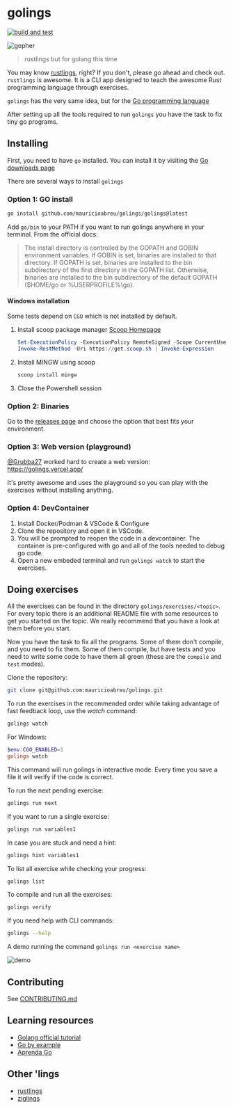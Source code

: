 # golings

[![build and test](https://github.com/mauricioabreu/golings/actions/workflows/test.yml/badge.svg)](https://github.com/mauricioabreu/golings/actions/workflows/test.yml)

![gopher](misc/gopher-dance.gif)

> rustlings but for golang this time

You may know [rustlings](https://github.com/rust-lang/rustlings), right? If you don't, please go ahead and check out.
`rustlings` is awesome. It is a CLI app designed to teach the awesome Rust programming language through exercises.

`golings` has the very same idea, but for the [Go programming language](https://go.dev/)

After setting up all the tools required to run `golings` you have the task to fix tiny go programs.

## Installing

First, you need to have `go` installed. You can install it by visiting the [Go downloads page](https://go.dev/dl/)

There are several ways to install `golings`

### Option 1: GO install

```sh
go install github.com/mauricioabreu/golings/golings@latest
```

Add `go/bin` to your PATH if you want to run golings anywhere in your terminal. From the official docs:

> The install directory is controlled by the GOPATH and GOBIN environment variables. If GOBIN is set, binaries are installed to that directory. If GOPATH is set, binaries are installed to the bin subdirectory of the first directory in the GOPATH list. Otherwise, binaries are installed to the bin subdirectory of the default GOPATH ($HOME/go or %USERPROFILE%\go).

#### Windows installation

Some tests depend on `CGO` which is not installed by default.

1. Install scoop package manager [Scoop Homepage](https://scoop.sh)
    ```powershell
    Set-ExecutionPolicy -ExecutionPolicy RemoteSigned -Scope CurrentUser
    Invoke-RestMethod -Uri https://get.scoop.sh | Invoke-Expression
    ```
1. Install MINGW using scoop
    ```powershell
    scoop install mingw
    ```
1. Close the Powershell session


### Option 2: Binaries

Go to the [releases page](https://github.com/mauricioabreu/golings/releases) and choose the option that best fits your environment.

### Option 3: Web version (playground)

[@Grubba27](https://github.com/Grubba27/) worked hard to create a web version: https://golings.vercel.app/

It's pretty awesome and uses the playground so you can play with the exercises without installing anything.

### Option 4: DevContainer

1. Install Docker/Podman & VSCode & Configure
1. Clone the repository and open it in VSCode.
1. You will be prompted to reopen the code in a devcontainer. The container is pre-configured with go and all of the tools needed to debug go code.
1. Open a new embeded terminal and run `golings watch` to start the exercises.

## Doing exercises

All the exercises can be found in the directory `golings/exercises/<topic>`. For every topic there is an additional README file with some resources to get you started on the topic. We really recommend that you have a look at them before you start.

Now you have the task to fix all the programs. Some of them don't compile, and you need to fix them. Some of them compile, but have tests and you need to write some code to have them all green (these are the `compile` and `test` modes).

Clone the repository:

```sh
git clone git@github.com:mauricioabreu/golings.git
```

To run the exercises in the recommended order while taking advantage of fast feedback loop, use the _watch_ command:

```sh
golings watch
```

For Windows:
```powershell
$env:CGO_ENABLED=1
golings watch
```

This command will run golings in interactive mode. Every time you save a file it will verify if the code is correct.

To run the next pending exercise:

```sh
golings run next
```

If you want to run a single exercise:

```sh
golings run variables1
```

In case you are stuck and need a hint:

```sh
golings hint variables1
```

To list all exercise while checking your progress:

```sh
golings list
```

To compile and run all the exercises:

```sh
golings verify
```

If you need help with CLI commands:

```sh
golings --help
```

A demo running the command `golings run <exercise name>`

![demo](misc/demo.gif)

## Contributing

See [CONTRIBUTING.md](./CONTRIBUTING.md)

## Learning resources

* [Golang official tutorial](https://go.dev/doc/tutorial/)
* [Go by example](https://gobyexample.com)
* [Aprenda Go](https://www.youtube.com/playlist?list=PLCKpcjBB_VlBsxJ9IseNxFllf-UFEXOdg)

## Other 'lings

* [rustlings](https://github.com/rust-lang/rustlings)
* [ziglings](https://github.com/ratfactor/ziglings)
